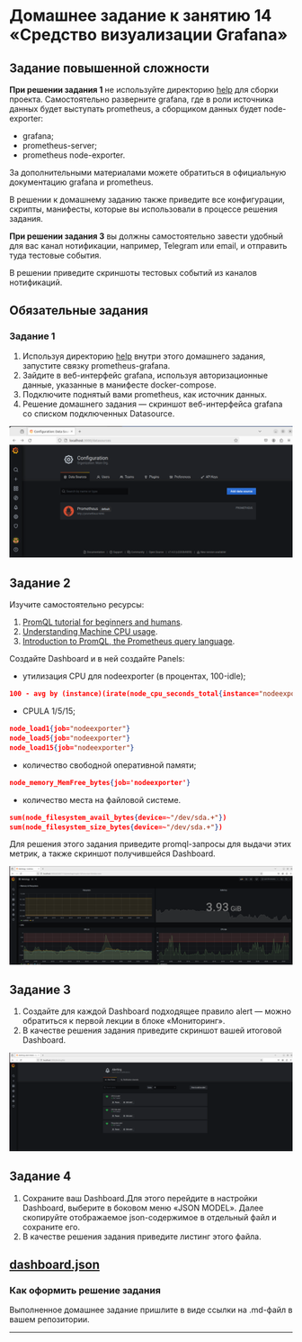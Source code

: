 # Домашнее задание к занятию 14 «Средство визуализации Grafana»

## Задание повышенной сложности

**При решении задания 1** не используйте директорию [help](./help) для сборки проекта. Самостоятельно разверните grafana, где в роли источника данных будет выступать prometheus, а сборщиком данных будет node-exporter:

- grafana;
- prometheus-server;
- prometheus node-exporter.

За дополнительными материалами можете обратиться в официальную документацию grafana и prometheus.

В решении к домашнему заданию также приведите все конфигурации, скрипты, манифесты, которые вы 
использовали в процессе решения задания.

**При решении задания 3** вы должны самостоятельно завести удобный для вас канал нотификации, например, Telegram или email, и отправить туда тестовые события.

В решении приведите скриншоты тестовых событий из каналов нотификаций.

## Обязательные задания

### Задание 1

1. Используя директорию [help](./help) внутри этого домашнего задания, запустите связку prometheus-grafana.
1. Зайдите в веб-интерфейс grafana, используя авторизационные данные, указанные в манифесте docker-compose.
1. Подключите поднятый вами prometheus, как источник данных.
1. Решение домашнего задания — скриншот веб-интерфейса grafana со списком подключенных Datasource.  

![screenshot](https://github.com/AlexeyD3/mnt-homeworks/blob/monitoring-03-grafana/10-monitoring-03-grafana/img/grafana-prometheus.png?raw=true)

## Задание 2

Изучите самостоятельно ресурсы:

1. [PromQL tutorial for beginners and humans](https://valyala.medium.com/promql-tutorial-for-beginners-9ab455142085).
1. [Understanding Machine CPU usage](https://www.robustperception.io/understanding-machine-cpu-usage).
1. [Introduction to PromQL, the Prometheus query language](https://grafana.com/blog/2020/02/04/introduction-to-promql-the-prometheus-query-language/).

Создайте Dashboard и в ней создайте Panels:

- утилизация CPU для nodeexporter (в процентах, 100-idle);
```json
100 - avg by (instance)(irate(node_cpu_seconds_total{instance="nodeexporter:9100", job="nodeexporter", mode="idle"}[30m])) * 100
```
- CPULA 1/5/15;
```json
node_load1{job="nodeexporter"}
node_load5{job="nodeexporter"}
node_load15{job="nodeexporter"}
```
- количество свободной оперативной памяти;
```json
node_memory_MemFree_bytes{job='nodeexporter'}
```
- количество места на файловой системе.
```json
sum(node_filesystem_avail_bytes{device=~"/dev/sda.+"})
sum(node_filesystem_size_bytes{device=~"/dev/sda.+"})
```

Для решения этого задания приведите promql-запросы для выдачи этих метрик, а также скриншот получившейся Dashboard.

![screenshot](https://github.com/AlexeyD3/mnt-homeworks/blob/monitoring-03-grafana/10-monitoring-03-grafana/img/grafana-dashboard.png?raw=true)


## Задание 3

1. Создайте для каждой Dashboard подходящее правило alert — можно обратиться к первой лекции в блоке «Мониторинг».
1. В качестве решения задания приведите скриншот вашей итоговой Dashboard.

![screenshot](https://github.com/AlexeyD3/mnt-homeworks/blob/monitoring-03-grafana/10-monitoring-03-grafana/img/grafana-alerting.png?raw=true)


## Задание 4

1. Сохраните ваш Dashboard.Для этого перейдите в настройки Dashboard, выберите в боковом меню «JSON MODEL». Далее скопируйте отображаемое json-содержимое в отдельный файл и сохраните его.
1. В качестве решения задания приведите листинг этого файла.

[dashboard.json](https://github.com/AlexeyD3/mnt-homeworks/blob/monitoring-03-grafana/10-monitoring-03-grafana/dashboard.json)
---

### Как оформить решение задания

Выполненное домашнее задание пришлите в виде ссылки на .md-файл в вашем репозитории.

---
